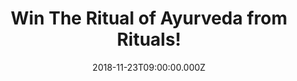 ---
campaign-uuid: "c-0cb770ad-a6b1-466c-b613-99258369c7d4"
type: "Competition"
category: "Gifts"
date: "2018-11-23T09:00:00.000Z"
end-date: "2018-12-18T23:59:00.000Z"
disable-form: false
is_promoted: false
has_entry_page: true
title: "Win The Ritual of Ayurveda from Rituals!"
competition-description: "<p>This wonderful gift pack is the perfect present for a\
  \ friend or family member or for treating yourself! Contains a shower foam, shower\
  \ oil, body cream and dry body oil. Achieve inner harmony with these soothing and\
  \ aromatic products based on Indian Rose and Sweet Almond Oil.\r\n</p>\r\n<p>Treat\
  \ yourself this Christmas, now with Rituals, you can. Enter below for a chance to\
  \ win!</p>"
hero-header: "Win The Ritual of Ayurveda from Rituals!"
terms-confirmation: "N/A"
banner-img: "https://assets.expresslyapp.com/asset-1b1f21df-dba8-417d-91d0-263f4db09626.jpg"
logo-left-href: "http://club.expressly.io"
logo-left-image: "https://assets.expresslyapp.com/asset-3b50962f-7c60-4b07-83db-12d98176c2cd.jpg"
logo-left-title: "expressly club"
bg-image-hero: "https://assets.expresslyapp.com/asset-f5c12eed-64e9-4091-976a-533566defa6c.jpg"
bg-image-first: "https://assets.expresslyapp.com/asset-96759619-7658-4bf7-aaa3-c58f9514258e.jpg"
section1-content: "<p>Embrace the tradition of giving with our collection of luxury\
  \ gift sets. This holiday season, grant your loved ones the sublime experience of\
  \ slowing down. The Ritual of Ayurveda - Balancing Treat Gift set Small contais:\
  \ The Ritual of Ayurveda Foaming Shower Gel, Shower Oil, Body Cream and an amazing\
  \ Dry Oil!</p>\r\n<p>Treat yourself this Christmas with Rituals!</p>"
entry-title: "Win The Ritual of Ayurveda from Rituals!"
entry-content: "Enter the draw to win  The Ritual of Ayurveda from Rituals before\
  \ 23:59 on 18th of December 2018"
has-winner: false
prize-description: "The Ritual of Ayurveda from Rituals."
special-conditions: "Multiple entries are allowed up to one every day."
---